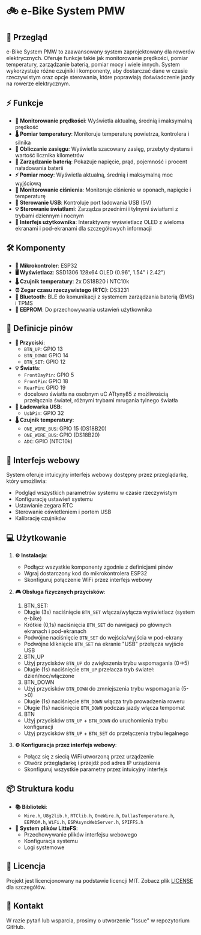 # 🚲 e-Bike System PMW

## 📝 Przegląd
e-Bike System PMW to zaawansowany system zaprojektowany dla rowerów elektrycznych. Oferuje funkcje takie jak monitorowanie prędkości, pomiar temperatury, zarządzanie baterią, pomiar mocy i wiele innych. System wykorzystuje różne czujniki i komponenty, aby dostarczać dane w czasie rzeczywistym oraz opcje sterowania, które poprawiają doświadczenie jazdy na rowerze elektrycznym.

## ⚡ Funkcje
- **🔄 Monitorowanie prędkości**: Wyświetla aktualną, średnią i maksymalną prędkość
- **🌡️ Pomiar temperatury**: Monitoruje temperaturę powietrza, kontrolera i silnika
- **📏 Obliczanie zasięgu**: Wyświetla szacowany zasięg, przebyty dystans i wartość licznika kilometrów
- **🔋 Zarządzanie baterią**: Pokazuje napięcie, prąd, pojemność i procent naładowania baterii
- **⚡ Pomiar mocy**: Wyświetla aktualną, średnią i maksymalną moc wyjściową
- **💨 Monitorowanie ciśnienia**: Monitoruje ciśnienie w oponach, napięcie i temperaturę
- **🔌 Sterowanie USB**: Kontroluje port ładowania USB (5V)
- **💡 Sterowanie światłami**: Zarządza przednimi i tylnymi światłami z trybami dziennym i nocnym
- **📱 Interfejs użytkownika**: Interaktywny wyświetlacz OLED z wieloma ekranami i pod-ekranami dla szczegółowych informacji

## 🛠️ Komponenty
- **🧠 Mikrokontroler**: ESP32
- **🖥️ Wyświetlacz**: SSD1306 128x64 OLED (0.96", 1.54" i 2.42")
- **🌡️ Czujnik temperatury**: 2x DS18B20 i NTC10k
- **⏰ Zegar czasu rzeczywistego (RTC)**: DS3231
- **📶 Bluetooth**: BLE do komunikacji z systemem zarządzania baterią (BMS) i TPMS
- **💾 EEPROM**: Do przechowywania ustawień użytkownika

## 📍 Definicje pinów
- **🔘 Przyciski**:
  - `BTN_UP`: GPIO 13
  - `BTN_DOWN`: GPIO 14
  - `BTN_SET`: GPIO 12
- **💡 Światła**:
  - `FrontDayPin`: GPIO 5
  - `FrontPin`: GPIO 18
  - `RearPin`: GPIO 19
  - docelowo światła na osobnym uC
    ATtyny85 z możliwością przełącznia świateł, różnymi trybami mrugania tylnego światła
- **🔌 Ładowarka USB**:
  - `UsbPin`: GPIO 32
- **🌡️ Czujnik temperatury**:
  - `ONE_WIRE_BUS`: GPIO 15 (DS18B20)
  - `ONE_WIRE_BUS`: GPIO (DS18B20)
  - `ADC`: GPIO (NTC10k)

## 📱 Interfejs webowy
System oferuje intuicyjny interfejs webowy dostępny przez przeglądarkę, który umożliwia:
- Podgląd wszystkich parametrów systemu w czasie rzeczywistym
- Konfigurację ustawień systemu
- Ustawianie zegara RTC
- Sterowanie oświetleniem i portem USB
- Kalibrację czujników

## 💻 Użytkowanie
1. **⚙️ Instalacja**:
    - Podłącz wszystkie komponenty zgodnie z definicjami pinów
    - Wgraj dostarczony kod do mikrokontrolera ESP32
    - Skonfiguruj połączenie WiFi przez interfejs webowy

2. **🎮 Obsługa fizycznych przycisków**:
    1. BTN_SET:
    - Długie (3s) naciśnięcie `BTN_SET` włącza/wyłącza wyświetlacz (system e-bike)
    - Krótkie (0,1s) naciśnięcia `BTN_SET` do nawigacji po głównych ekranach i pod-ekranach
    - Podwójne naciśnięcie `BTN_SET` do wejścia/wyjścia w pod-ekrany
    - Podwójne kliknięcie `BTN_SET` na ekranie "USB" przełącza wyjście USB
    2. BTN_UP
    - Użyj przycisków `BTN_UP` do zwiększenia trybu wspomagania (0->5)
    - Długie (1s) naciśnięcie `BTN_UP` przełacza tryb świateł: dzień/noc/włączone
    3. BTN_DOWN
    - Użyj przycisków `BTN_DOWN` do zmniejszenia trybu wspomagania (5->0)
    - Długie (1s) naciśnięcie `BTN_DOWN` włącza tryb prowadzenia roweru
    - Długie (1s) naciśnięcie `BTN_DOWN` podczas jazdy włącza tempomat
    4. BTN
    - Użyj przycisków `BTN_UP` + `BTN_DOWN` do uruchomienia trybu konfiguracji
    - Użyj przycisków `BTN_UP` + `BTN_SET` do przełączenia trybu legalnego
      
4. **⚙️ Konfiguracja przez interfejs webowy**:
    - Połącz się z siecią WiFi utworzoną przez urządzenie
    - Otwórz przeglądarkę i przejdź pod adres IP urządzenia
    - Skonfiguruj wszystkie parametry przez intuicyjny interfejs

## 📦 Struktura kodu
- **📚 Biblioteki**:
  - `Wire.h`, `U8g2lib.h`, `RTClib.h`, `OneWire.h`, `DallasTemperature.h`, `EEPROM.h`, `WiFi.h`, `ESPAsyncWebServer.h`, `SPIFFS.h`
- **💾 System plików LitteFS**:
  - Przechowywanie plików interfejsu webowego
  - Konfiguracja systemu
  - Logi systemowe

## 📄 Licencja
Projekt jest licencjonowany na podstawie licencji MIT. Zobacz plik [LICENSE](LICENSE) dla szczegółów.

## 📧 Kontakt
W razie pytań lub wsparcia, prosimy o utworzenie "Issue" w repozytorium GitHub.
